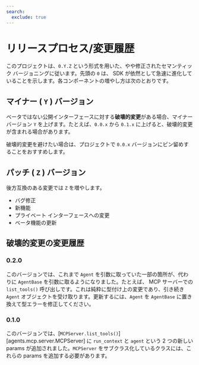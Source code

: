 ```yaml
---
search:
  exclude: true
---
```

# リリースプロセス/変更履歴

このプロジェクトは、`0.Y.Z` という形式を用いた、やや修正されたセマンティック バージョニングに従います。先頭の `0` は、 SDK が依然として急速に進化していることを示します。各コンポーネントの増やし方は次のとおりです。

## マイナー ( `Y` ) バージョン

ベータではない公開インターフェースに対する**破壊的変更**がある場合、マイナー バージョン `Y` を上げます。たとえば、`0.0.x` から `0.1.x` に上げると、破壊的変更が含まれる場合があります。

破壊的変更を避けたい場合は、プロジェクトで `0.0.x` バージョンにピン留めすることをおすすめします。

## パッチ ( `Z` ) バージョン

後方互換のある変更では `Z` を増やします。

- バグ修正
- 新機能
- プライベート インターフェースへの変更
- ベータ機能の更新

## 破壊的変更の変更履歴

### 0.2.0

このバージョンでは、これまで `Agent` を引数に取っていた一部の箇所が、代わりに `AgentBase` を引数に取るようになりました。たとえば、 MCP サーバーでの `list_tools()` 呼び出しです。これは純粋に型付け上の変更であり、引き続き `Agent` オブジェクトを受け取ります。更新するには、`Agent` を `AgentBase` に置き換えて型エラーを修正してください。

### 0.1.0

このバージョンでは、[`MCPServer.list_tools()`][agents.mcp.server.MCPServer] に `run_context` と `agent` という 2 つの新しい params が追加されました。`MCPServer` をサブクラス化しているクラスには、これらの params を追加する必要があります。